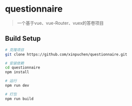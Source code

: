 # questionnaire

> 一个基于vue、vue-Router、vuex的答卷项目

## Build Setup

``` bash
# 克隆项目
git clone https://github.com/xinpuchen/questionnaire.git

# 安装依赖
cd questionnaire
npm install

# 运行
npm run dev

# 打包
npm run build
```
